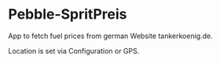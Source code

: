 # Pebble-SpritPreis
App to fetch fuel prices from german Website tankerkoenig.de.

Location is set via Configuration or GPS.
